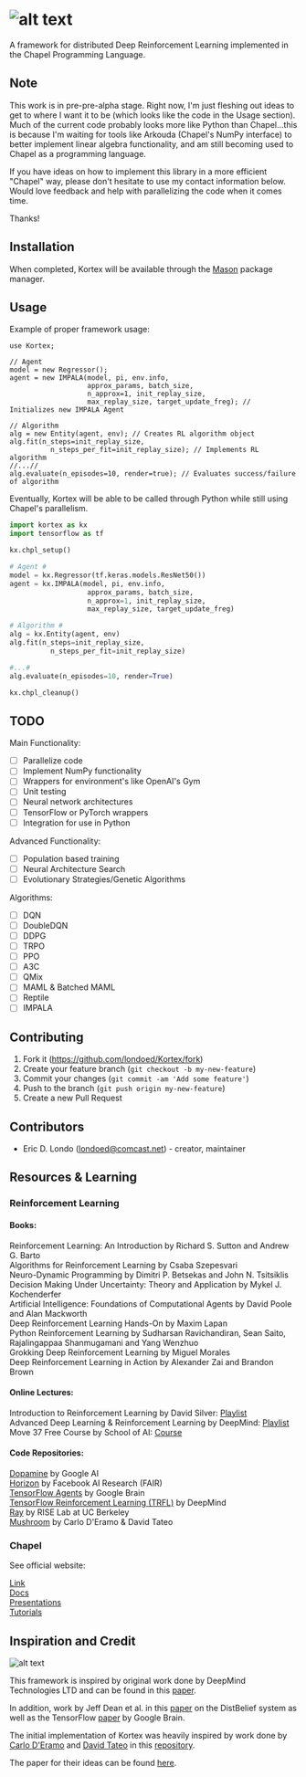 # ![alt text](https://github.com/londoed/Kortex/blob/master/images/kortex_logo_grain.png)
A framework for distributed Deep Reinforcement Learning implemented in the Chapel Programming Language.

## Note

This work is in pre-pre-alpha stage. Right now, I'm just fleshing out ideas to get to where I want it to be (which looks like the code in the Usage section). Much of the current code probably looks more like Python than Chapel...this is because I'm waiting for tools like Arkouda (Chapel's NumPy interface) to better implement linear algebra functionality, and am still becoming used to Chapel as a programming language.

If you have ideas on how to implement this library in a more efficient "Chapel" way, please don't hesitate
to use my contact information below. Would love feedback and help with parallelizing the code when it comes time.

Thanks!

## Installation

When completed, Kortex will be available through the [Mason](https://chapel-lang.org/docs/tools/mason/mason.html) package manager.

## Usage

Example of proper framework usage:

```chapel
use Kortex;

// Agent
model = new Regressor();
agent = new IMPALA(model, pi, env.info,
                   approx_params, batch_size,
                   n_approx=1, init_replay_size,
                   max_replay_size, target_update_freg); // Initializes new IMPALA Agent

// Algorithm
alg = new Entity(agent, env); // Creates RL algorithm object
alg.fit(n_steps=init_replay_size,
          n_steps_per_fit=init_replay_size); // Implements RL algorithm
//...//
alg.evaluate(n_episodes=10, render=true); // Evaluates success/failure of algorithm
```

Eventually, Kortex will be able to be called through Python while still using Chapel's parallelism.

```python
import kortex as kx
import tensorflow as tf

kx.chpl_setup()

# Agent #
model = kx.Regressor(tf.keras.models.ResNet50())
agent = kx.IMPALA(model, pi, env.info,
                   approx_params, batch_size,
                   n_approx=1, init_replay_size,
                   max_replay_size, target_update_freg)

# Algorithm #
alg = kx.Entity(agent, env)
alg.fit(n_steps=init_replay_size,
          n_steps_per_fit=init_replay_size)

#...#
alg.evaluate(n_episodes=10, render=True)

kx.chpl_cleanup()
```

## TODO

Main Functionality:

- [ ] Parallelize code
- [ ] Implement NumPy functionality
- [ ] Wrappers for environment's like OpenAI's Gym
- [ ] Unit testing
- [ ] Neural network architectures
- [ ] TensorFlow or PyTorch wrappers
- [ ] Integration for use in Python

Advanced Functionality:

- [ ] Population based training
- [ ] Neural Architecture Search
- [ ] Evolutionary Strategies/Genetic Algorithms

Algorithms:

- [ ] DQN
- [ ] DoubleDQN
- [ ] DDPG
- [ ] TRPO
- [ ] PPO
- [ ] A3C
- [ ] QMix
- [ ] MAML & Batched MAML
- [ ] Reptile
- [ ] IMPALA

## Contributing

1. Fork it (<https://github.com/londoed/Kortex/fork>)
2. Create your feature branch (`git checkout -b my-new-feature`)
3. Commit your changes (`git commit -am 'Add some feature'`)
4. Push to the branch (`git push origin my-new-feature`)
5. Create a new Pull Request

## Contributors

- Eric D. Londo (londoed@comcast.net) - creator, maintainer

## Resources & Learning

### Reinforcement Learning

#### Books:

Reinforcement Learning: An Introduction by Richard S. Sutton and Andrew G. Barto\
Algorithms for Reinforcement Learning by Csaba Szepesvari\
Neuro-Dynamic Programming by Dimitri P. Betsekas and John N. Tsitsiklis\
Decision Making Under Uncertainty: Theory and Application by Mykel J. Kochenderfer\
Artificial Intelligence: Foundations of Computational Agents by David Poole and Alan Mackworth\
Deep Reinforcement Learning Hands-On by Maxim Lapan\
Python Reinforcement Learning by Sudharsan Ravichandiran, Sean Saito, Rajalingappaa Shanmugamani and Yang Wenzhuo\
Grokking Deep Reinforcement Learning by Miguel Morales\
Deep Reinforcement Learning in Action by Alexander Zai and Brandon Brown

#### Online Lectures:

Introduction to Reinforcement Learning by David Silver: [Playlist](https://www.youtube.com/watch?v=2pWv7GOvuf0&list=PLqYmG7hTraZDM-OYHWgPebj2MfCFzFObQ)\
Advanced Deep Learning & Reinforcement Learning by DeepMind: [Playlist](https://www.youtube.com/playlist?list=PLqYmG7hTraZDNJre23vqCGIVpfZ_K2RZs)\
Move 37 Free Course by School of AI: [Course](https://www.theschool.ai/courses/move-37-course/)

#### Code Repositories:

[Dopamine](https://github.com/google/dopamine) by Google AI\
[Horizon](https://github.com/facebookresearch/Horizon) by Facebook AI Research (FAIR)\
[TensorFlow Agents](https://github.com/tensorflow/agents) by Google Brain\
[TensorFlow Reinforcement Learning (TRFL)](https://github.com/deepmind/trfl) by DeepMind\
[Ray](https://github.com/ray-project/ray) by RISE Lab at UC Berkeley\
[Mushroom](https://github.com/AIRLab-POLIMI/mushroom) by Carlo D'Eramo & David Tateo

### Chapel

See official website:

[Link](https://chapel-lang.org/)\
[Docs](https://chapel-lang.org/docs/)\
[Presentations](https://chapel-lang.org/presentations.html)\
[Tutorials](https://chapel-lang.org/tutorials.html)

## Inspiration and Credit
![alt text](https://github.com/londoed/Kortex/blob/master/images/GORILA.png)

This framework is inspired by original work done by DeepMind Technologies LTD and can be found in this [paper](https://arxiv.org/pdf/1507.04296.pdf).

In addition, work by Jeff Dean et al. in this [paper](https://static.googleusercontent.com/media/research.google.com/en//archive/large_deep_networks_nips2012.pdf) on the DistBelief system as well as the TensorFlow [paper](https://static.googleusercontent.com/media/research.google.com/en//pubs/archive/45166.pdf) by Google Brain.

The initial implementation of Kortex was heavily inspired by work done by [Carlo D'Eramo](https://github.com/carloderamo)
and [David Tateo](https://github.com/boris-il-forte>) in this [repository](https://github.com/AIRLab-POLIMI/mushroom).

The paper for their ideas can be found [here](https://github.com/carloderamo/mushroom_paper/blob/master/mushroom.pdf).
